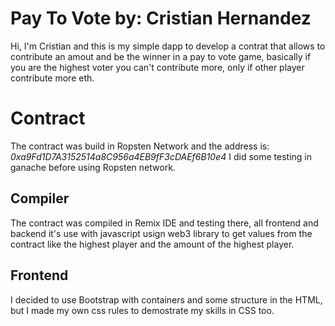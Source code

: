 # Pay To Vote by: Cristian Hernandez

Hi, I'm Cristian and this is my simple dapp to develop a contrat that allows to contribute an amout and be the winner in a pay to vote game, basically if you are the highest voter you can't contribute more, only if other player contribute more eth.


# Contract

The contract was build in Ropsten Network and the address is: *0xa9Fd1D7A3152514a8C956a4EB9fF3cDAEf6B10e4*
I did some testing in ganache before using Ropsten network. 

## Compiler

The contract was compiled in Remix IDE and testing there, all frontend and backend it's use with javascript usign web3 library to get values from the contract like the highest player and the amount of the highest player.

## Frontend

I decided to use Bootstrap with containers and some structure in the HTML, but I made my own css rules to demostrate my skills in CSS too. 
